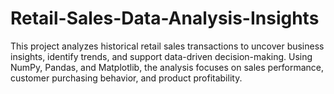 # Retail-Sales-Data-Analysis-Insights
This project analyzes historical retail sales transactions to uncover business insights, identify trends, and support data-driven decision-making. Using NumPy, Pandas, and Matplotlib, the analysis focuses on sales performance, customer purchasing behavior, and product profitability.
